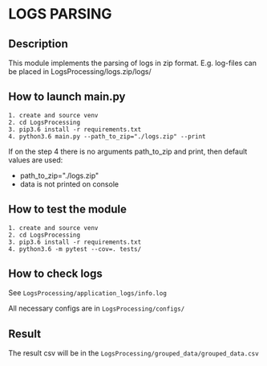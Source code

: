 # LOGS PARSING

## Description
This module implements the parsing of logs in zip format.
E.g. log-files can be placed in LogsProcessing/logs.zip/logs/

## How to launch main.py
```
1. create and source venv
2. cd LogsProcessing
3. pip3.6 install -r requirements.txt
4. python3.6 main.py --path_to_zip="./logs.zip" --print
```
If on the step 4 there is no arguments path_to_zip and print, then default values are used:
- path_to_zip="./logs.zip"
- data is not printed on console

## How to test the module
```
1. create and source venv
2. cd LogsProcessing
3. pip3.6 install -r requirements.txt
4. python3.6 -m pytest --cov=. tests/
```
## How to check logs
See `LogsProcessing/application_logs/info.log`

All necessary configs are in `LogsProcessing/configs/`

## Result
The result csv will be in the `LogsProcessing/grouped_data/grouped_data.csv`

